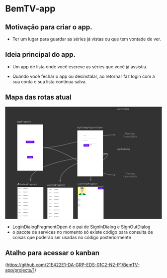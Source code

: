 # BemTV-app

## Motivação para criar o app.
- Ter um lugar para guardar as séries já vistas ou que tem vontade de ver.
  
## Ideia principal do app.
- Um app de lista onde você escreve as séries que você já assistiu.

- Quando você fechar o app ou desinstalar, ao retornar faz login com a sua conta e sua lista continua salva.

## Mapa das rotas atual

![ Mapa](https://github.com/21E422E1-DA-GRP-EDS-01C2-N2-P1/BemTV-app/blob/gabriel/assets/roadmap.png?raw=true "rotas")
- LoginDialogFragmentOpen é o pai de SignInDialog e SignOutDialog
- o pacote de services no momento só existe código para consulta de coisas que poderão ser usadas no código posteriormente

## Atalho para acessar o kanban
(https://github.com/21E422E1-DA-GRP-EDS-01C2-N2-P1/BemTV-app/projects/1)
